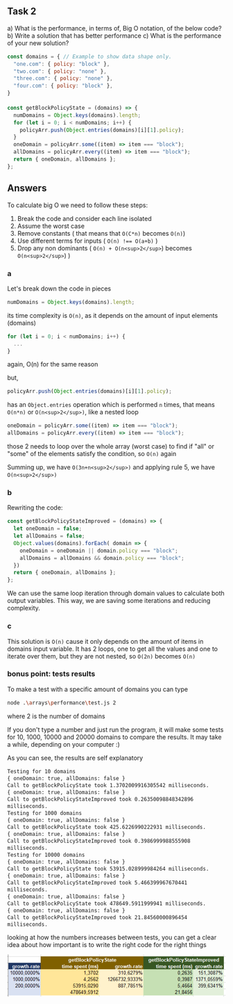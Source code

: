 ## Task 2

a) What is the performance, in terms of, Big O notation, of the below code?
b) Write a solution that has better performance
c) What is the performance of your new solution?

```javascript
const domains = { // Example to show data shape only.
  "one.com": { policy: "block" },
  "two.com": { policy: "none" },
  "three.com": { policy: "none" },
  "four.com": { policy: "block" },
}

const getBlockPolicyState = (domains) => {
  numDomains = Object.keys(domains).length;
  for (let i = 0; i < numDomains; i++) {
    policyArr.push(Object.entries(domains)[i][1].policy);
  }
  oneDomain = policyArr.some((item) => item === "block");
  allDomains = policyArr.every((item) => item === "block");
  return { oneDomain, allDomains };
};
```

## Answers
To calculate big O we need to follow these steps:
1. Break the code and consider each line isolated
2. Assume the worst case
3. Remove constants ( that means that `O(C*n)` becomes `O(n)`)
4. Use different terms for inputs ( `O(n) !== O(a+b)` )
5. Drop any non dominants ( `O(n) + O(n<sup>2</sup>`) becomes `O(n<sup>2</sup>`) )

### a
Let's break down the code in pieces
```javascript
numDomains = Object.keys(domains).length;
```
its time complexity is `O(n)`, as it depends on the amount of input elements (domains)
```javascript
for (let i = 0; i < numDomains; i++) {
  ...
}
```
again, O(n) for the same reason

but,
```javascript
policyArr.push(Object.entries(domains)[i][1].policy);
```
has an `Object.entries` operation which is performed `n` times, that means `O(n*n)` or `O(n<sup>2</sup>)`, like a nested loop

```javascript
oneDomain = policyArr.some((item) => item === "block");
allDomains = policyArr.every((item) => item === "block");
```
those 2 needs to loop over the whole array (worst case) to find if "all" or "some" of the elements satisfy the condition, so `O(n)` again

Summing up, we have 
`O(3n+n<sup>2</sup>)`
and applying rule 5, we have `O(n<sup>2</sup>)`

### b
Rewriting the code:
```javascript
const getBlockPolicyStateImproved = (domains) => {
  let oneDomain = false;
  let allDomains = false;
  Object.values(domains).forEach( domain => {
    oneDomain = oneDomain || domain.policy === "block";
    allDomains = allDomains && domain.policy === "block";
  })
  return { oneDomain, allDomains };
};
```
We can use the same loop iteration through domain values to calculate both output variables. This way, we are saving some iterations and reducing complexity. 

### c
This solution is `O(n)` cause it only depends on the amount of items in domains input variable. It has 2 loops, one to get all the values and one to iterate over them, but they are not nested, so `O(2n)` becomes `O(n)`

### bonus point: tests results
To make a test with a specific amount of domains you can type
```sh
node .\arrays\performance\test.js 2
```
where 2 is the number of domains

If you don't type a number and just run the program, it will make some tests for 10, 1000, 10000 and 20000 domains to compare the results. It may take a while, depending on your computer :)

As you can see, the results are self explanatory
```
Testing for 10 domains
{ oneDomain: true, allDomains: false }
Call to getBlockPolicyState took 1.3702009916305542 milliseconds.
{ oneDomain: true, allDomains: false }
Call to getBlockPolicyStateImproved took 0.26350098848342896 milliseconds.
Testing for 1000 domains
{ oneDomain: true, allDomains: false }
Call to getBlockPolicyState took 425.6226990222931 milliseconds.
{ oneDomain: true, allDomains: false }
Call to getBlockPolicyStateImproved took 0.3986999988555908 milliseconds.
Testing for 10000 domains
{ oneDomain: true, allDomains: false }
Call to getBlockPolicyState took 53915.028999984264 milliseconds.
{ oneDomain: true, allDomains: false }
Call to getBlockPolicyStateImproved took 5.466399967670441 milliseconds.
{ oneDomain: true, allDomains: false }
Call to getBlockPolicyState took 478649.5911999941 milliseconds.
{ oneDomain: true, allDomains: false }
Call to getBlockPolicyStateImproved took 21.84560000896454 milliseconds.
```
looking at how the numbers increases between tests, you can get a clear idea about how important is to write the right code for the right things

![Results](/screenshots/array_performance.png?raw=true "Performance changes when code is not optimized")


